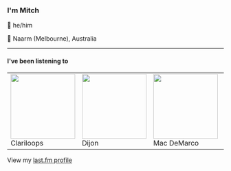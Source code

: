 <article><h3>I&#x27;m Mitch</h3><section><p>👨 he/him</p><p>📍 Naarm (Melbourne), Australia</p></section><hr/><section><h4>I&#x27;ve been listening to</h4><table><tbody><td><img src="https://lastfm.freetls.fastly.net/i/u/174s/cc4db192eec5e15c35cd1eb3daf1ebbe.png" height="150px" alt="" role="presentation"/><br/>Clariloops</td><td><img src="https://lastfm.freetls.fastly.net/i/u/174s/ef271e2c74fd7d27cc8aa3ac0b709502.png" height="150px" alt="" role="presentation"/><br/>Dijon</td><td><img src="https://lastfm.freetls.fastly.net/i/u/174s/0fd4ea33ee02465cc66904460ee8e91d.png" height="150px" alt="" role="presentation"/><br/>Mac DeMarco</td><td><img src="https://lastfm.freetls.fastly.net/i/u/174s/1667d6de25bedd0f12390c468b8643e5.png" height="150px" alt="" role="presentation"/><br/>Ex-Vöid</td><td><img src="https://lastfm.freetls.fastly.net/i/u/174s/cbc148557dffcf0f462bf1c84671c683.png" height="150px" alt="" role="presentation"/><br/>Men I Trust</td></tbody></table><span>View my <a href="https://www.last.fm/user/my-slab">last.fm profile</a></span></section></article>